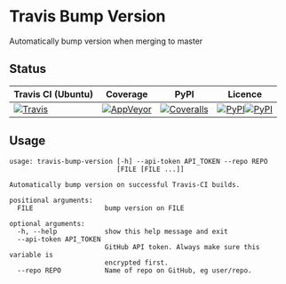 # Travis Bump Version

Automatically bump version when merging to master

## Status

| Travis CI (Ubuntu) | Coverage | PyPI | Licence |
|--------------------|----------|------|---------|
|[![Travis](https://img.shields.io/travis/polysquare/travis-bump-version.svg)]()|[![AppVeyor](https://img.shields.io/appveyor/ci/polysquare/travis-bump-version.svg)]()|[![Coveralls](https://img.shields.io/coveralls/polysquare/travis-bump-version.svg)]()|[![PyPI](https://img.shields.io/pypi/v/travis-bump-version.svg)]()[![PyPI](https://img.shields.io/pypi/pyversions/travis-bump-version.svg)]()|[![License](https://img.shields.io/github/license/polysquare/travis-bump-version.svg)]()|

## Usage

    usage: travis-bump-version [-h] --api-token API_TOKEN --repo REPO
                               [FILE [FILE ...]]

    Automatically bump version on successful Travis-CI builds.

    positional arguments:
      FILE                  bump version on FILE

    optional arguments:
      -h, --help            show this help message and exit
      --api-token API_TOKEN
                            GitHub API token. Always make sure this variable is
                            encrypted first.
      --repo REPO           Name of repo on GitHub, eg user/repo.